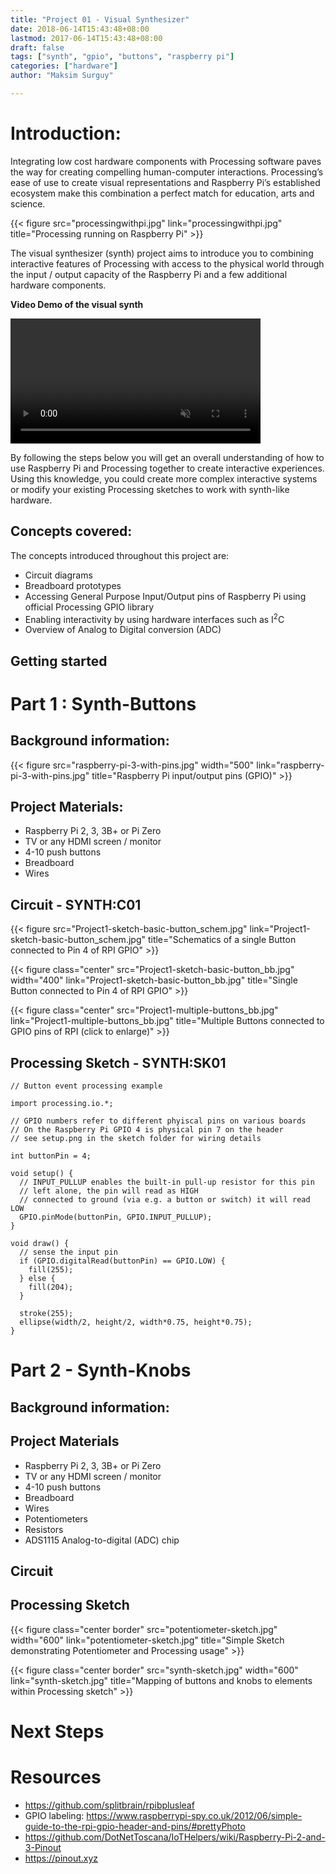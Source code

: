 ```yaml
---
title: "Project 01 - Visual Synthesizer"
date: 2018-06-14T15:43:48+08:00
lastmod: 2017-06-14T15:43:48+08:00
draft: false
tags: ["synth", "gpio", "buttons", "raspberry pi"]
categories: ["hardware"]
author: "Maksim Surguy"

---
```


# Introduction:
  
Integrating low cost hardware components with Processing software paves the way for creating compelling human-computer interactions. Processing’s ease of use to create visual representations and Raspberry Pi’s established ecosystem make this combination a perfect match for education, arts and science.

{{< figure src="processingwithpi.jpg" link="processingwithpi.jpg" title="Processing running on Raspberry Pi" >}} 
  
The visual synthesizer (synth) project aims to introduce you to combining interactive features of Processing with access to the physical world through the input / output capacity of the Raspberry Pi and a few additional hardware components.

**Video Demo of the visual synth**

<video controls muted="" loop="" width="400"><source src="synth-demo.mp4" type="video/mp4"></video>
  
By following the steps below you will get an overall understanding of how to use Raspberry Pi and Processing together to create interactive experiences. Using this knowledge, you could create more complex interactive systems or modify your existing Processing sketches to work with synth-like hardware.

## Concepts covered:

The concepts introduced throughout this project are:

- Circuit diagrams
- Breadboard prototypes
- Accessing General Purpose Input/Output pins of Raspberry Pi using official Processing GPIO library
- Enabling interactivity by using hardware interfaces such as I<sup>2</sup>C
- Overview of Analog to Digital conversion (ADC)

## Getting started

# Part 1 : Synth-Buttons

## Background information:

{{< figure src="raspberry-pi-3-with-pins.jpg" width="500" link="raspberry-pi-3-with-pins.jpg" title="Raspberry Pi input/output pins (GPIO)" >}}  

## Project Materials:

- Raspberry Pi 2, 3, 3B+ or Pi Zero
- TV or any HDMI screen / monitor
- 4-10 push buttons
- Breadboard
- Wires

## Circuit - SYNTH:C01

{{< figure src="Project1-sketch-basic-button_schem.jpg" link="Project1-sketch-basic-button_schem.jpg" title="Schematics of a single Button connected to Pin 4 of RPI GPIO" >}}  
  
{{< figure class="center" src="Project1-sketch-basic-button_bb.jpg" width="400" link="Project1-sketch-basic-button_bb.jpg" title="Single Button connected to Pin 4 of RPI GPIO" >}}

{{< figure class="center" src="Project1-multiple-buttons_bb.jpg" link="Project1-multiple-buttons_bb.jpg" title="Multiple Buttons connected to GPIO pins of RPI (click to enlarge)" >}}
  
## Processing Sketch - SYNTH:SK01

```processing
// Button event processing example

import processing.io.*;

// GPIO numbers refer to different phyiscal pins on various boards
// On the Raspberry Pi GPIO 4 is physical pin 7 on the header
// see setup.png in the sketch folder for wiring details

int buttonPin = 4;

void setup() {
  // INPUT_PULLUP enables the built-in pull-up resistor for this pin
  // left alone, the pin will read as HIGH
  // connected to ground (via e.g. a button or switch) it will read LOW
  GPIO.pinMode(buttonPin, GPIO.INPUT_PULLUP);
}

void draw() {
  // sense the input pin
  if (GPIO.digitalRead(buttonPin) == GPIO.LOW) {
    fill(255);
  } else {
    fill(204);
  }
  
  stroke(255);
  ellipse(width/2, height/2, width*0.75, height*0.75);
}

```

# Part 2 - Synth-Knobs

## Background information:

## Project Materials

- Raspberry Pi 2, 3, 3B+ or Pi Zero
- TV or any HDMI screen / monitor
- 4-10 push buttons
- Breadboard
- Wires
- Potentiometers
- Resistors
- ADS1115 Analog-to-digital (ADC) chip

## Circuit



## Processing Sketch

{{< figure class="center border" src="potentiometer-sketch.jpg" width="600" link="potentiometer-sketch.jpg" title="Simple Sketch demonstrating Potentiometer and Processing usage" >}}

{{< figure class="center border" src="synth-sketch.jpg" width="600" link="synth-sketch.jpg" title="Mapping of buttons and knobs to elements within Processing sketch" >}}


# Next Steps

# Resources

- https://github.com/splitbrain/rpibplusleaf
- GPIO labeling: https://www.raspberrypi-spy.co.uk/2012/06/simple-guide-to-the-rpi-gpio-header-and-pins/#prettyPhoto
- https://github.com/DotNetToscana/IoTHelpers/wiki/Raspberry-Pi-2-and-3-Pinout
- https://pinout.xyz